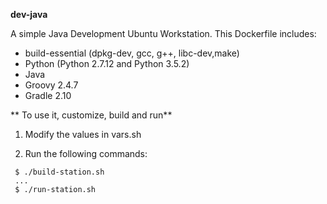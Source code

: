 **dev-java**

A simple Java Development Ubuntu Workstation. This Dockerfile includes:

  - build-essential (dpkg-dev, gcc, g++, libc-dev,make)
  - Python (Python 2.7.12 and Python 3.5.2)
  - Java
  - Groovy 2.4.7
  - Gradle 2.10


** To use it, customize, build and run**

1. Modify the values in vars.sh

2. Run the following commands:
  ```
   $ ./build-station.sh
   ...
   $ ./run-station.sh
  ```
